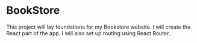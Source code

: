 # BookStore
This project will lay foundations for my Bookstore website. I will create the React part of the app. I will also set up routing using React Router.
